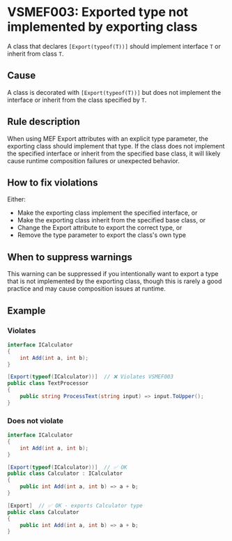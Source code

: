 # VSMEF003: Exported type not implemented by exporting class

A class that declares `[Export(typeof(T))]` should implement interface `T` or inherit from class `T`.

## Cause

A class is decorated with `[Export(typeof(T))]` but does not implement the interface or inherit from the class specified by `T`.

## Rule description

When using MEF Export attributes with an explicit type parameter, the exporting class should implement that type. If the class does not implement the specified interface or inherit from the specified base class, it will likely cause runtime composition failures or unexpected behavior.

## How to fix violations

Either:

- Make the exporting class implement the specified interface, or
- Make the exporting class inherit from the specified base class, or
- Change the Export attribute to export the correct type, or
- Remove the type parameter to export the class's own type

## When to suppress warnings

This warning can be suppressed if you intentionally want to export a type that is not implemented by the exporting class, though this is rarely a good practice and may cause composition issues at runtime.

## Example

### Violates

```csharp
interface ICalculator
{
    int Add(int a, int b);
}

[Export(typeof(ICalculator))]  // ❌ Violates VSMEF003
public class TextProcessor
{
    public string ProcessText(string input) => input.ToUpper();
}
```

### Does not violate

```csharp
interface ICalculator
{
    int Add(int a, int b);
}

[Export(typeof(ICalculator))]  // ✅ OK
public class Calculator : ICalculator
{
    public int Add(int a, int b) => a + b;
}

[Export]  // ✅ OK - exports Calculator type
public class Calculator
{
    public int Add(int a, int b) => a + b;
}
```